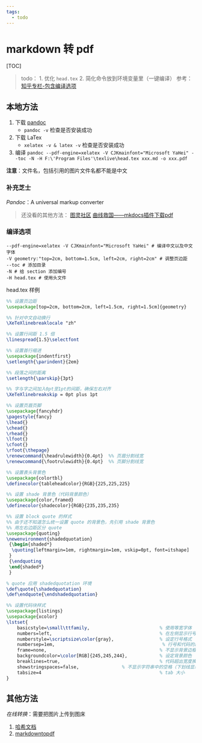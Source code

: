 ```yaml
---
tags:
  - todo
---
```


# markdown 转 pdf

[TOC]

> todo：
    1. 优化 `head.tex`
    2. 简化命令放到环境变量里（一键编译）
参考：
[知乎专栏-包含编译选项](https://zhuanlan.zhihu.com/p/444440478#:~:text=Pandoc%20%E5%B0%86%20Markdown%20%E6%96%87%E6%A1%A3%E8%BD%AC%E4%B8%BA%20PDF%20%E6%96%87%E4%BB%B6%EF%BC%8C%E5%AE%9E%E9%99%85%E4%B8%8A%E5%8C%85%E5%90%AB%E4%B8%A4%E4%B8%AA%E6%AD%A5%E9%AA%A4%EF%BC%9A%20%E7%AC%AC%E4%B8%80%E6%AD%A5%EF%BC%9A%E5%B0%86%20Markdown,pdflatex%E3%80%81xelatex%20%E6%88%96%E8%80%85%E5%85%B6%E4%BB%96%20Tex%20%E5%91%BD%E4%BB%A4%EF%BC%8C%E5%B0%86%20LaTex%20%E6%BA%90%E6%96%87%E4%BB%B6%E6%B8%B2%E6%9F%93%E4%B8%BA%20PDF%20%E6%96%87%E4%BB%B6%E3%80%82)

## 本地方法

1. 下载 [pandoc](https://www.pandoc.org/installing.html)
    - `pandoc -v` 检查是否安装成功
2. 下载 LaTex
    - `xelatex -v & latex -v` 检查是否安装成功
3. 编译 `pandoc --pdf-engine=xelatex -V CJKmainfont="Microsoft YaHei" --toc -N -H F:\'Program Files'\texlive\head.tex xxx.md -o xxx.pdf`

**注意**：文件名，包括引用的图片文件名都不能是中文

### 补充芝士

*Pandoc*：A universal markup converter

> 还没看的其他方法：
[图灵社区](https://www.ituring.com.cn/article/828)
[曲线救国——mkdocs插件下载pdf](https://www.zhihu.com/question/20849824/answer/565654864)

### 编译选项

```shell
--pdf-engine=xelatex -V CJKmainfont="Microsoft YaHei" # 编译中文以及中文字体
-V geometry:"top=2cm, bottom=1.5cm, left=2cm, right=2cm" # 调整页边距
--toc # 添加目录
-N # 给 section 添加编号
-H head.tex # 使用头文件
```

head.tex 样例

```tex
%% 设置页边距
\usepackage[top=2cm, bottom=2cm, left=1.5cm, right=1.5cm]{geometry}

%% 针对中文自动换行
\XeTeXlinebreaklocale "zh"

%% 设置行间距 1.5 倍
\linespread{1.5}\selectfont

%% 设置首行缩进
\usepackage{indentfirst}
\setlength{\parindent}{2em}

%% 段落之间的距离
\setlength{\parskip}{3pt}   

%% 字与字之间加入0pt至1pt的间距，确保左右对齐
\XeTeXlinebreakskip = 0pt plus 1pt

%% 设置页眉页脚
\usepackage{fancyhdr}
\pagestyle{fancy}
\lhead{} 
\chead{}
\rhead{}
\lfoot{}
\cfoot{}
\rfoot{\thepage}
\renewcommand{\headrulewidth}{0.4pt}  %% 页眉分割线宽
\renewcommand{\footrulewidth}{0.4pt}  %% 页脚分割线宽

%% 设置表头背景色
\usepackage{colortbl}
\definecolor{tableheadcolor}{RGB}{225,225,225}

%% 设置 shade 背景色（代码背景颜色）
\usepackage{color,framed}
\definecolor{shadecolor}{RGB}{235,235,235}

%% 设置 block quote 的样式
%% 由于还不知道怎么统一设置 quote 的背景色，先引用 shade 背景色
%% 用左右边距区分 quote
\usepackage{quoting}
\newenvironment{shadedquotation}
 {\begin{shaded*}
  \quoting[leftmargin=1em, rightmargin=1em, vskip=0pt, font=itshape]
 }
 {\endquoting
 \end{shaded*}
 }

% quote 应用 shadedquotation 环境
\def\quote{\shadedquotation}
\def\endquote{\endshadedquotation}

%% 设置代码块样式
\usepackage{listings}
\usepackage{xcolor}
\lstset{
    basicstyle=\small\ttfamily,                          % 使用等宽字体    
    numbers=left,                                        % 在左侧显示行号
    numberstyle=\scriptsize\color{gray},                 % 设定行号格式
    numbersep=1em,                                        % 行号和代码的距离
    frame=none,                                          % 不显示背景边框
    backgroundcolor=\color[RGB]{245,245,244},            % 设定背景颜色
    breaklines=true,                                     % 代码超出宽度换行
    showstringspaces=false,                % 不显示字符串中的空格（下划线显示）
    tabsize=4                                            % tab 大小
}
```


## 其他方法

*在线转换*：需要把图片上传到图床

1. [哈希文档](https://www.hashspace.cn/markdown/)
2. [markdowntopdf](https://www.markdowntopdf.com/)